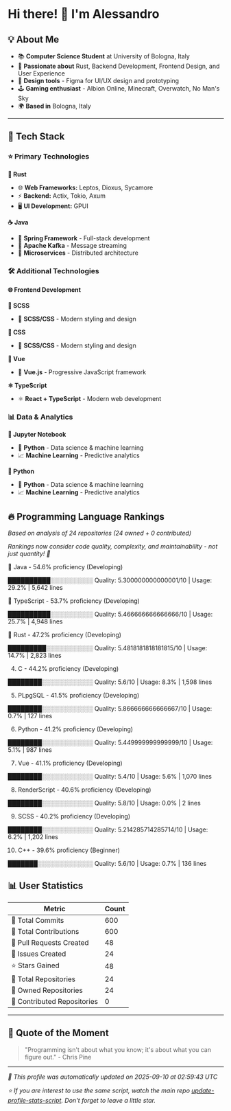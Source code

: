 # Hi there! 👋 I'm Alessandro

## 💡 About Me

* 📚 **Computer Science Student** at University of Bologna, Italy
* 🦀 **Passionate about** Rust, Backend Development, Frontend Design, and User Experience
* 🎨 **Design tools** - Figma for UI/UX design and prototyping
* 🕹️ **Gaming enthusiast** - Albion Online, Minecraft, Overwatch, No Man's Sky
* 🌍 **Based in** Bologna, Italy

---

## 🚀 Tech Stack

### ⭐ Primary Technologies

**🦀 Rust**

- 🌐 **Web Frameworks:** Leptos, Dioxus, Sycamore
- ⚡ **Backend:** Actix, Tokio, Axum
- 🖥️ **UI Development:** GPUI

**☕ Java**

- 🍃 **Spring Framework** - Full-stack development
- 📨 **Apache Kafka** - Message streaming
- 🔧 **Microservices** - Distributed architecture


### 🛠️ Additional Technologies

#### 🌐 Frontend Development

**🎨 SCSS**

- 🎨 **SCSS/CSS** - Modern styling and design

**🎨 CSS**

- 🎨 **SCSS/CSS** - Modern styling and design

**💚 Vue**

- 💚 **Vue.js** - Progressive JavaScript framework

**⚛️ TypeScript**

- ⚛️ **React + TypeScript** - Modern web development


### 📊 Data & Analytics

**🐍 Jupyter Notebook**

- 🐍 **Python** - Data science & machine learning
- 📈 **Machine Learning** - Predictive analytics

**🐍 Python**

- 🐍 **Python** - Data science & machine learning
- 📈 **Machine Learning** - Predictive analytics



## 🔥 Programming Language Rankings

*Based on analysis of 24 repositories (24 owned + 0 contributed)*

*Rankings now consider code quality, complexity, and maintainability - not just quantity! 🚀*

🥇 Java - 54.6% proficiency (Developing)

██████████░░░░░░░░░░ Quality: 5.300000000000001/10 | Usage: 29.2% | 5,642 lines

🥈 TypeScript - 53.7% proficiency (Developing)

██████████░░░░░░░░░░ Quality: 5.466666666666666/10 | Usage: 25.7% | 4,948 lines

🥉 Rust - 47.2% proficiency (Developing)

█████████░░░░░░░░░░░ Quality: 5.4818181818181815/10 | Usage: 14.7% | 2,823 lines

4. C - 44.2% proficiency (Developing)

████████░░░░░░░░░░░░ Quality: 5.6/10 | Usage: 8.3% | 1,598 lines

5. PLpgSQL - 41.5% proficiency (Developing)

████████░░░░░░░░░░░░ Quality: 5.866666666666667/10 | Usage: 0.7% | 127 lines

6. Python - 41.2% proficiency (Developing)

████████░░░░░░░░░░░░ Quality: 5.449999999999999/10 | Usage: 5.1% | 987 lines

7. Vue - 41.1% proficiency (Developing)

████████░░░░░░░░░░░░ Quality: 5.4/10 | Usage: 5.6% | 1,070 lines

8. RenderScript - 40.6% proficiency (Developing)

████████░░░░░░░░░░░░ Quality: 5.8/10 | Usage: 0.0% | 2 lines

9. SCSS - 40.2% proficiency (Developing)

████████░░░░░░░░░░░░ Quality: 5.214285714285714/10 | Usage: 6.2% | 1,202 lines

10. C++ - 39.6% proficiency (Beginner)

███████░░░░░░░░░░░░░ Quality: 5.6/10 | Usage: 0.7% | 136 lines

## 📊 User Statistics

| Metric | Count |
|--------|-------|
| 📝 Total Commits | 600 |
| 🤝 Total Contributions | 600 |
| 🔄 Pull Requests Created | 48 |
| 🐛 Issues Created | 24 |
| ⭐ Stars Gained | 48 |
| 📁 Total Repositories | 24 |
| 👤 Owned Repositories | 24 |
| 🤝 Contributed Repositories | 0 |

---

## 💭 Quote of the Moment

> "Programming isn't about what you know; it's about what you can figure out." - Chris Pine

---

*🤖 This profile was automatically updated on 2025-09-10 at 02:59:43 UTC*

*⭐ If you are interest to use the same script, watch the main repo [update-profile-stats-script](https://github.com/alessandrobrunoh/update-profile-stats-script). Don't forget to leave a little star.*